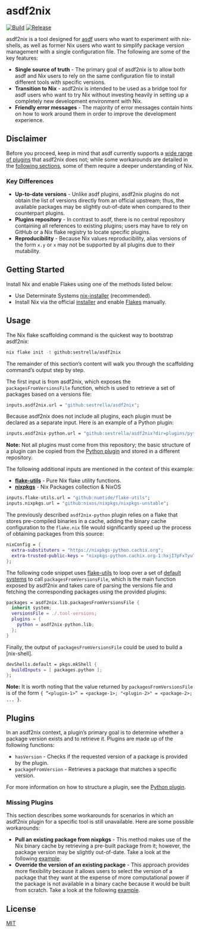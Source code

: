# asdf2nix

[![Build](https://github.com/sestrella/asdf2nix/actions/workflows/build.yml/badge.svg)](https://github.com/sestrella/asdf2nix/actions/workflows/build.yml)
[![Release](https://github.com/sestrella/asdf2nix/actions/workflows/release.yml/badge.svg)](https://github.com/sestrella/asdf2nix/actions/workflows/release.yml)

asdf2nix is a tool designed for [asdf] users who want to experiment with
nix-shells, as well as former Nix users who want to simplify package version
management with a single configuration file. The following are some of the key
features:

- **Single source of truth** - The primary goal of asdf2nix is to allow both
  asdf and Nix users to rely on the same configuration file to install
  different tools with specific versions.
- **Transition to Nix** - asdf2nix is intended to be used as a bridge tool for
  asdf users who want to try Nix without investing heavily in setting up a
  completely new development environment with Nix.
- **Friendly error messages** - The majority of error messages contain hints on
  how to work around them in order to improve the development experience.

## Disclaimer

Before you proceed, keep in mind that asdf currently supports a [wide range of
plugins](https://github.com/asdf-vm/asdf-plugins) that asdf2nix does not; while
some workarounds are detailed in the [following sections](#missing-plugins),
some of them require a deeper understanding of Nix.

### Key Differences

- **Up-to-date versions** - Unlike asdf plugins, asdf2nix plugins do not obtain
  the list of versions directly from an official upstream; thus, the available
  packages may be slightly out-of-date when compared to their counterpart
  plugins.
- **Plugins repository** - In contrast to asdf, there is no central repository
  containing all references to existing plugins; users may have to rely on
  GitHub or a Nix flake registry to locate specific plugins.
- **Reproducibility** - Because Nix values reproducibility, alias versions of
  the form `x.y` or `x` may not be supported by all plugins due to their
  mutability.

## Getting Started

Install Nix and enable Flakes using one of the methods listed below:

- Use Determinate Systems
  [nix-installer](https://github.com/DeterminateSystems/nix-installer)
  (recommended).
- Install Nix via the official [installer](https://nixos.org/download) and
  enable [Flakes](https://nixos.wiki/wiki/Flakes) manually.

## Usage

The Nix flake scaffolding command is the quickest way to bootstrap asdf2nix:

```sh
nix flake init -t github:sestrella/asdf2nix
```

The remainder of this section’s content will walk you through the scaffolding
command’s output step by step.

The first input is from asdf2nix, which exposes the `packagesFromVersionsFile`
function, which is used to retrieve a set of packages based on a versions file:

```nix
inputs.asdf2nix.url = "github:sestrella/asdf2nix";
```

Because asdf2nix does not include all plugins, each plugin must be declared as
a separate input. Here is an example of a Python plugin:

```nix
inputs.asdf2nix-python.url = "github:sestrella/asdf2nix?dir=plugins/python";
```

**Note:** Not all plugins must come from this repository; the basic structure
of a plugin can be copied from the [Python plugin](plugins/python) and stored
in a different repository.

The following additional inputs are mentioned in the context of this example:

- **[flake-utils]** - Pure Nix flake utility functions.
- **[nixpkgs]** - Nix Packages collection & NixOS

```nix
inputs.flake-utils.url = "github:numtide/flake-utils";
inputs.nixpkgs.url = "github:nixos/nixpkgs/nixpkgs-unstable";
```

The previously described `asdf2nix-python` plugin relies on a flake that stores
pre-compiled binaries in a cache, adding the binary cache configuration to the
`flake.nix` file would significantly speed up the process of obtaining packages
from this source:

```nix
nixConfig = {
  extra-substituters = "https://nixpkgs-python.cachix.org";
  extra-trusted-public-keys = "nixpkgs-python.cachix.org-1:hxjI7pFxTyuTHn2NkvWCrAUcNZLNS3ZAvfYNuYifcEU=";
};
```

The following code snippet uses [flake-utils] to loop over a set of [default
systems](https://github.com/nix-systems/default) to call
`packagesFromVersionsFile`, which is the main function exposed by asdf2nix and
takes care of parsing the versions file and fetching the corresponding packages
using the provided plugins:

```nix
packages = asdf2nix.lib.packagesFromVersionsFile {
  inherit system;
  versionsFile = ./.tool-versions;
  plugins = {
    python = asdf2nix-python.lib;
  };
}
```

Finally, the output of `packagesFromVersionsFile` could be used to build a
[nix-shell].

```nix
devShells.default = pkgs.mkShell {
  buildInputs = [ packages.python ];
};
```

**Note:** It is worth noting that the value returned by
`packagesFromVersionsFile` is of the form `{ “<plugin-1>” = <package-1>;
"<plugin-2>" = <package-2>; ... }`.

## Plugins

In an asdf2nix context, a plugin’s primary goal is to determine whether a
package version exists and to retrieve it. Plugins are made up of the following
functions:

- `hasVersion` - Checks if the requested version of a package is provided by
  the plugin.
- `packageFromVersion` - Retrieves a package that matches a specific version.

For more information on how to structure a plugin, see the [Python
plugin](plugins/python).

### Missing Plugins

This section describes some workarounds for scenarios in which an asdf2nix
plugin for a specific tool is still unavailable. Here are some possible
workarounds:

- **Pull an existing package from nixpkgs** - This method makes use of the Nix
  binary cache by retrieving a pre-built package from it; however, the package
  version may be slightly out-of-date. Take a look at the following
  [example](templates/nodejs-from-nixpkgs).
- **Override the version of an existing package** - This approach provides more
  flexibility because it allows users to select the version of a package that
  they want at the expense of more computational power if the package is not
  available in a binary cache because it would be built from scratch. Take a
  look at the following [example](templates/nodejs-override-version).

## License

[MIT](LICENSE)

[asdf]: https://asdf-vm.com
[flake-utils]: https://github.com/numtide/flake-utils
[nixpkgs]: https://github.com/nixos/nixpkgs
